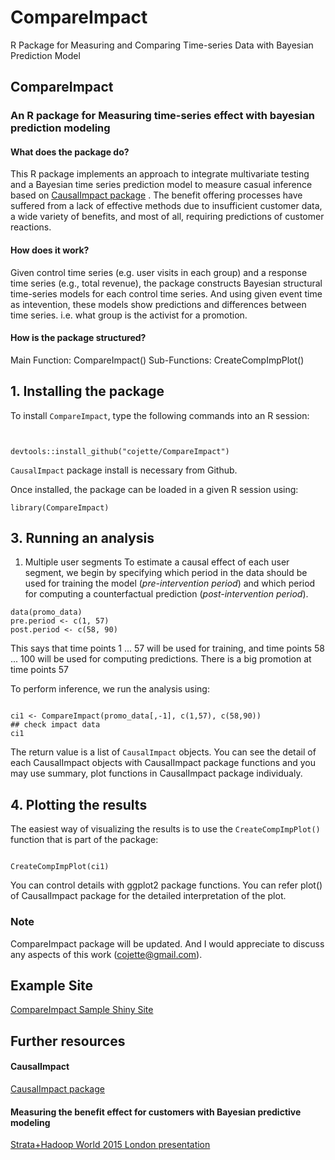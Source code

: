 # CompareImpact
R Package for Measuring and Comparing Time-series Data with Bayesian Prediction Model


## CompareImpact

### An R package for Measuring time-series effect with bayesian prediction modeling

#### What does the package do?
This R package implements an approach to integrate multivariate testing and a Bayesian time series prediction model to measure casual inference based on [CausalImpact package](https://github.com/google/CausalImpact) .  The benefit offering processes have suffered from a lack of effective methods due to insufficient customer data, a wide variety of benefits, and most of all, requiring predictions of customer reactions.

#### How does it work?
Given control time series (e.g. user visits in each group) and a response time series (e.g., total revenue), the package constructs Bayesian structural time-series models for each control time series. And using given event time as intevention,  these models show predictions and differences between time series. i.e. what group is the activist for a promotion. 


#### How is the package structured?
Main Function: CompareImpact()
Sub-Functions:  CreateCompImpPlot()

## 1. Installing the package

To install `CompareImpact`, type the following commands into an R session:

```{r, eval=FALSE}


devtools::install_github("cojette/CompareImpact")
```
`CausalImpact` package install is necessary from Github. 

Once installed, the package can be loaded in a given R session using:

```{r,eval=FALSE}
library(CompareImpact)
```

## 3. Running an analysis
1) Multiple user segments
To estimate a causal effect of each user segment, we begin by specifying which period in the data should be used for training the model (*pre-intervention period*) and which period for computing a counterfactual prediction (*post-intervention period*).

```{r,eval=FALSE}
data(promo_data)
pre.period <- c(1, 57)
post.period <- c(58, 90)
```

This says that time points 1 ... 57 will be used for training, and time points 58 ... 100 will be used for computing predictions. There is a big promotion at time points 57

To perform inference, we run the analysis using:
```{r,eval=FALSE}

ci1 <- CompareImpact(promo_data[,-1], c(1,57), c(58,90))
## check impact data
ci1
```

The return value is a list of `CausalImpact` objects. You can see the detail of each CausalImpact objects with CausalImpact package functions and you may use summary, plot functions in CausalImpact package individualy.

## 4. Plotting the results

The easiest way of visualizing the results is to use the `CreateCompImpPlot()` function that is part of the package:
```{r, fig.width=8, fig.height=6, eval=FALSE}

CreateCompImpPlot(ci1)

```

You can control details with ggplot2 package functions. You can refer plot() of CausalImpact package for the detailed interpretation of the plot. 

### Note
CompareImpact package will be updated. And I would appreciate to discuss any aspects of this work (cojette@gmail.com).


## Example Site
[CompareImpact Sample Shiny Site](https://cojette.shinyapps.io/CompareImpactDash)

## Further resources

#### CausalImpact
[CausalImpact package](https://github.com/google/CausalImpact)

#### Measuring the benefit effect for customers with Bayesian predictive modeling
[Strata+Hadoop World 2015 London presentation](http://strataconf.com/big-data-conference-uk-2015/public/schedule/detail/39592)
